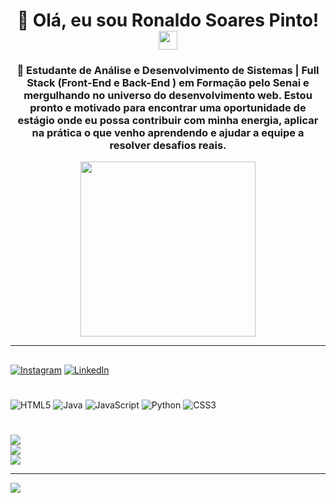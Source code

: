 <h1 align="center"> 
  👋 Olá, eu sou Ronaldo Soares Pinto! 
    <img src="https://media.giphy.com/media/hvRJCLFzcasrR4ia7z/giphy.gif" width="30px">
</h1>

<h3 align="center">
  🚀 Estudante de Análise e Desenvolvimento de Sistemas | Full Stack (Front-End e Back-End ) em Formação pelo Senai e mergulhando no universo do desenvolvimento web. Estou pronto e motivado para encontrar uma oportunidade de estágio onde eu possa contribuir com minha energia, aplicar na prática o que venho aprendendo e ajudar a equipe a resolver desafios reais.
</h3>

<p align="center">
  <img src="https://media.giphy.com/media/ZgTR3UQ9XAWDvqy9jv/giphy.gif" width="280">
</p>



---


##
[![Instagram](https://img.shields.io/badge/Instagram-%23E4405F.svg?logo=Instagram&logoColor=white)](https://instagram.com/rosoareess?igsh=cWxzcjJwYzNxbjJi) [![LinkedIn](https://img.shields.io/badge/LinkedIn-%230077B5.svg?logo=linkedin&logoColor=white)](https://linkedin.com/in/ronaldosoarespinto/) 

#
![HTML5](https://img.shields.io/badge/html5-%23E34F26.svg?style=flat-square&logo=html5&logoColor=white) ![Java](https://img.shields.io/badge/java-%23ED8B00.svg?style=flat-square&logo=openjdk&logoColor=white) ![JavaScript](https://img.shields.io/badge/javascript-%23323330.svg?style=flat-square&logo=javascript&logoColor=%23F7DF1E) ![Python](https://img.shields.io/badge/python-3670A0?style=flat-square&logo=python&logoColor=ffdd54) ![CSS3](https://img.shields.io/badge/css3-%231572B6.svg?style=flat-square&logo=css3&logoColor=white)
#
![](https://github-readme-stats.vercel.app/api?username=Rosoarees&theme=shadow_blue&hide_border=true&include_all_commits=false&count_private=false)<br/>
![](https://nirzak-streak-stats.vercel.app/?user=Rosoarees&theme=shadow_blue&hide_border=true)<br/>
![](https://github-readme-stats.vercel.app/api/top-langs/?username=Rosoarees&theme=shadow_blue&hide_border=true&include_all_commits=false&count_private=false&layout=compact)

---
[![](https://visitcount.itsvg.in/api?id=Rosoarees&icon=0&color=0)](https://visitcount.itsvg.in)

<!-- Proudly created with GPRM ( https://gprm.itsvg.in ) -->
